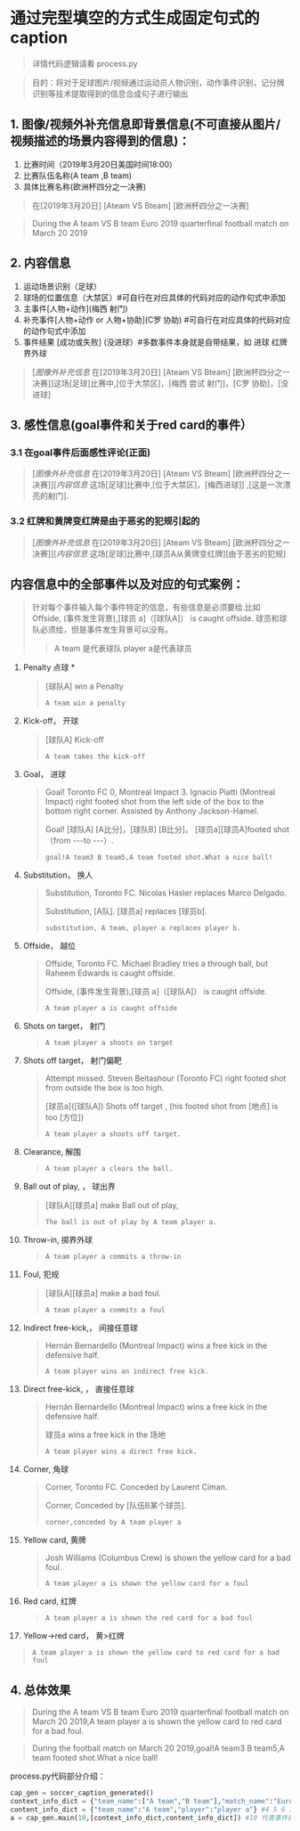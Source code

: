 # 通过完型填空的方式生成固定句式的caption

> 详情代码逻辑请看 process.py

>  目的：将对于足球图片/视频通过运动员人物识别，动作事件识别，记分牌识别等技术提取得到的信息合成句子进行输出

## 1. 图像/视频外补充信息即背景信息(不可直接从图片/视频描述的场景内容得到的信息)：

1. 比赛时间（2019年3月20日美国时间18:00） 
2. 比赛队伍名称(A team ,B team)
3. 具体比赛名称(欧洲杯四分之一决赛)

> 在[2019年3月20日] [Ateam VS Bteam] [欧洲杯四分之一决赛]

> During the A team VS B team Euro 2019 quarterfinal football match on March 20 2019

## 2. 内容信息

1. 运动场景识别（足球）
2. 球场的位置信息（大禁区）#可自行在对应具体的代码对应的动作句式中添加
3. 主事件\[人物+动作\]\(梅西 射门\)
4. 补充事件\[人物+动作 or 人物+协助\]\(C罗 协助\) #可自行在对应具体的代码对应的动作句式中添加
5. 事件结果 [成功或失败] (没进球）#多数事件本身就是自带结果，如 进球 红牌 界外球

>[*图像外补充信息* 在[2019年3月20日] [Ateam VS Bteam] [欧洲杯四分之一决赛]]这场[足球]比赛中,[位于大禁区]，[梅西 尝试 射门]，[C罗 协助]，[没进球] 

## 3. 感性信息(goal事件和关于red card的事件）

### 3.1 在goal事件后面感性评论(正面)



> [*图像外补充信息* 在[2019年3月20日] [Ateam VS Bteam] [欧洲杯四分之一决赛]]\[*内容信息* 这场[足球]比赛中,[位于大禁区]，[梅西进球]\] ,[这是一次漂亮的射门].

###  3.2 红牌和黄牌变红牌是由于恶劣的犯规引起的

> [*图像外补充信息* 在[2019年3月20日] [Ateam VS Bteam] [欧洲杯四分之一决赛]]\[*内容信息* 这场[足球]比赛中,\[球员A从黄牌变红牌\]\[由于恶劣的犯规\]



## 内容信息中的全部事件以及对应的句式案例：

> 针对每个事件输入每个事件特定的信息，有些信息是必须要给.比如  Offside, (事件发生背景),[球员 a]（\[球队A\]） is caught offside. 球员和球队必须给，但是事件发生背景可以没有。
>
> > A team 是代表球队 player a是代表球员

1. Penalty  点球 *

   > [球队A]  win a Penalty  
   >
   > ```
   > A team win a penalty
   > ```

2. Kick-off， 开球

   > [球队A] Kick-off
   >
   > ```
   > A team takes the kick-off
   > ```

3. Goal， 进球

   > Goal! Toronto FC 0, Montreal Impact 3. Ignacio Piatti (Montreal Impact) right footed shot from the left side of the box to the bottom right corner. Assisted by Anthony Jackson-Hamel.
   >
   > Goal! [球队A] [A比分]，[球队B] [B比分]。 [球员a]\[球员A\]footed shot（from ---to ---）.
   >
   > ```
   > goal!A team3 B team5,A team footed shot.What a nice ball!
   > ```

4. Substitution， 换人  

   > Substitution, Toronto FC. Nicolas Hasler replaces Marco Delgado.
   >
   > Substitution, [A队]. [球员a] replaces [球员b].
   >
   > ```
   > substitution, A team, player a replaces player b.
   > ```

5. Offside， 越位

   > Offside, Toronto FC. Michael Bradley tries a through ball, but Raheem Edwards is caught offside.
   >
   > Offside, (事件发生背景),[球员 a]（\[球队A\]） is caught offside.
   >
   > ```
   > A team player a is caught offside
   > ```

6. Shots on target， 射门 

   >```
   >A team player a shoots on target
   >```

7. Shots off target， 射门偏靶   

   > Attempt missed. Steven Beitashour (Toronto FC) right footed shot from outside the box is too high.
   >
   > \[球员a\](\[球队A\]) Shots off target , (his footed shot from [地点] is too [方位])
   >
   > ```
   > A team player a shoots off target.
   > ```

8. Clearance,  解围

   >
   >
   >```
   >A team player a clears the ball.
   >```

9. Ball out of play, ， 球出界

   > \[球队A\]\[球员a\] make Ball out of play, 
   >
   > ```
   > The ball is out of play by A team player a.
   > ```

10. Throw-in,  掷界外球

    >
    >
    >```
    >A team player a commits a throw-in
    >```

11. Foul,  犯规

    > \[球队A\]\[球员a\] make a bad foul. 
    >
    > ```
    > A team player a commits a foul
    > ```

12. Indirect free-kick,， 间接任意球

    >   Hernán Bernardello (Montreal Impact) wins a free kick in the defensive half.
    >
    >   ```
    >   A team player wins an indirect free kick.
    >   ```

13. Direct free-kick, ， 直接任意球

    > Hernán Bernardello (Montreal Impact) wins a free kick in the defensive half.
    >
    > 球员a wins a free kick in the 场地
    >
    > ```
    > A team player wins a direct free kick.
    > ```

14. Corner,  角球

    > Corner, Toronto FC. Conceded by Laurent Ciman.
    >
    > Corner,  Conceded by [队伍B某个球员].
    >
    > ```
    > corner,conceded by A team player a
    > ```

15. Yellow card, 黄牌

    > Josh Williams (Columbus Crew) is shown the yellow card for a bad foul.
    >
    > ```
    > A team player a is shown the yellow card for a foul
    > ```

16. Red card, 红牌

    >
    >
    >```
    >A team player a is shown the red card for a bad foul
    >```

17. Yellow->red card， 黄>红牌

>
>
>```
>A team player a is shown the yellow card to red card for a bad foul
>```



## 4.  总体效果

> During the A team VS B team Euro 2019 quarterfinal football match on March 20 2019,A team player a is shown the yellow card to red card for a bad foul.

> During the  football match on March 20 2019,goal!A team3 B team5,A team footed shot.What a nice ball!



process.py代码部分介绍：

```python
cap_gen = soccer_caption_generated()
context_info_dict = {"team_name":["A team","B team"],"match_name":"Euro 2019 quarterfinal","match_time":"March 20 2019"}#背景信息
content_info_dict = {"team_name":"A team","player":"player a"} #4 5 6 7 8 9 10 11 12 13 14 15 16 代表适合id为4-16的动作事件（id从0开始） #内容信息
a = cap_gen.main(10,[context_info_dict,content_info_dict]) #10 代表事件索引 

```







